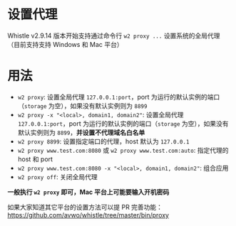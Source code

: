 # 设置代理
Whistle v2.9.14 版本开始支持通过命令行 `w2 proxy ...` 设置系统的全局代理（目前支持支持 Windows 和 Mac 平台）

# 用法

- `w2 proxy`: 设置全局代理 `127.0.0.1:port`，port 为运行的默认实例的端口（`storage` 为空），如果没有默认实例则为 `8899`
- `w2 proxy -x "<local>, domain1, domain2"`: 设置全局代理 `127.0.0.1:port`，port 为运行的默认实例的端口（`storage` 为空），如果没有默认实例则为 `8899`，**并设置不代理域名白名单**
- `w2 proxy 8899`: 设置指定端口的代理，host 默认为 `127.0.0.1`
- `w2 proxy www.test.com:8080` 或 `w2 proxy www.test.com:auto`: 指定代理的 host 和 port
- `w2 proxy www.test.com:8080 -x "<local>, domain1, domain2"`: 组合应用
- `w2 proxy off`: 关闭全局代理

**一般执行 `w2 proxy` 即可，Mac 平台上可能要输入开机密码**

如果大家知道其它平台的设置方法可以提 PR 完善功能：https://github.com/avwo/whistle/tree/master/bin/proxy
